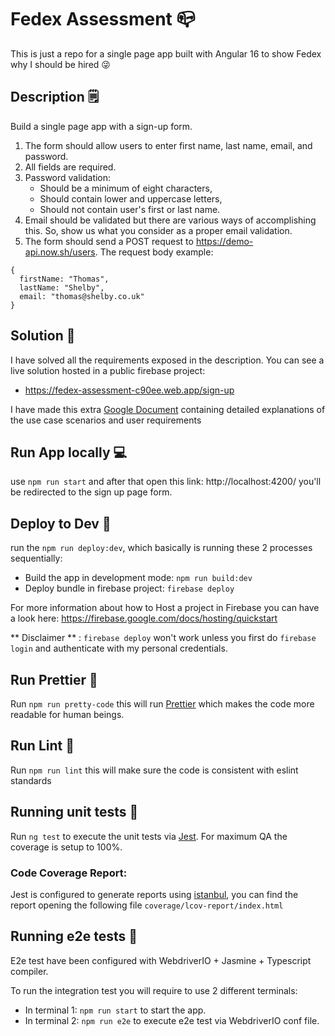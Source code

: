 # Fedex Assessment 📪

This is just a repo for a single page app built with Angular 16 to show Fedex why I should be hired 😜

## Description 🗒️

Build a single page app with a sign-up form.

1. The form should allow users to enter first name, last name, email, and password.
2. All fields are required.
3. Password validation:
   * Should be a minimum of eight characters,
   * Should contain lower and uppercase letters,
   * Should not contain user's first or last name.
4. Email should be validated but there are various ways of accomplishing this. So, show us what you consider as a proper email validation.
5. The form should send a POST request to https://demo-api.now.sh/users. The request body example:
```
{
  firstName: "Thomas",
  lastName: "Shelby",
  email: "thomas@shelby.co.uk"
}
```

## Solution 🤖
I have solved all the requirements exposed in the description.
You can see a live solution hosted in a public firebase project:
* https://fedex-assessment-c90ee.web.app/sign-up

I have made this extra [Google Document](https://docs.google.com/document/d/1jf0HqdzuIn1lYAZGUwYJU30kgdvoLf_FCOxf8leR1QU/edit?usp=sharing) containing detailed explanations of the use case scenarios and user requirements


## Run App locally 💻

use `npm run start` and after that open this link: http://localhost:4200/ you'll be redirected to the sign up page form.

## Deploy to Dev 🦾

run the `npm run deploy:dev`, which basically is running these 2 processes sequentially:
 * Build the app in development mode: `npm run build:dev`
 * Deploy bundle in firebase project: `firebase deploy`

For more information about how to Host a project in Firebase you can have a look here: https://firebase.google.com/docs/hosting/quickstart

** Disclaimer ** : `firebase deploy` won't work unless you first do `firebase login` and authenticate with my personal credentials.

## Run Prettier 💅

Run `npm run pretty-code` this will run [Prettier](https://prettier.io/) which makes the code more readable for human beings.

## Run Lint 🧹

Run `npm run lint` this will make sure the code is consistent with eslint standards

## Running unit tests 🚦

Run `ng test` to execute the unit tests via [Jest](https://jestjs.io/).
For maximum QA the coverage is setup to 100%.

### Code Coverage Report: 
Jest is configured to generate reports using [istanbul](https://istanbul.js.org/), you can find the report opening the following file `coverage/lcov-report/index.html`


## Running e2e tests 🚦
E2e test have been configured with WebdriverIO + Jasmine + Typescript compiler.

To run the integration test you will require to use 2 different terminals:
 * In terminal 1: `npm run start` to start the app.
 * In terminal 2: `npm run e2e` to execute e2e test via WebdriverIO conf file.




